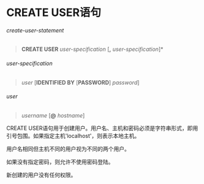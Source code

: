 # CREATE USER语句

###### create-user-statement
> **CREATE USER** *user-specification* [**,** *user-specification*]\*

###### user-specification
> *user* [**IDENTIFIED BY** [**PASSWORD**] *password*]

###### user
> *username* [**@** *hostname*]

CREATE USER语句用于创建用户。用户名、主机和密码必须是字符串形式，即用引号包围。如果指定主机'localhost'，则表示本地主机。

用户名相同但主机不同的用户视为不同的两个用户。

如果没有指定密码，则允许不使用密码登陆。

新创建的用户没有任何权限。